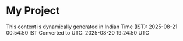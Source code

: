 # My Project

This content is dynamically generated in Indian Time (IST): 2025-08-21 00:54:50 IST
Converted to UTC: 2025-08-20 19:24:50 UTC
